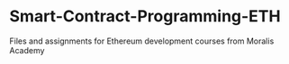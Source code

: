 # Smart-Contract-Programming-ETH
Files and assignments for Ethereum development courses from Moralis Academy
